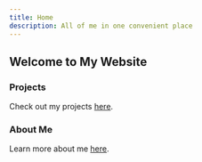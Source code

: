 ```yaml
---
title: Home
description: All of me in one convenient place
---
```

## Welcome to My Website

### Projects

Check out my projects [here](/projects).

### About Me
Learn more about me [here](/about).
